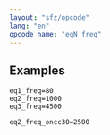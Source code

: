 ```yaml
---
layout: "sfz/opcode"
lang: "en"
opcode_name: "eqN_freq"
---
```

## Examples

```
eq1_freq=80
eq2_freq=1000
eq3_freq=4500

eq2_freq_oncc30=2500
```
